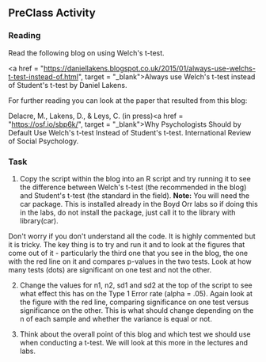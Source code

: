 
## PreClass Activity

### Reading

Read the following blog on using Welch's t-test. 

<a href = "https://daniellakens.blogspot.co.uk/2015/01/always-use-welchs-t-test-instead-of.html", target = "_blank">Always use Welch's t-test instead of Student's t-test</a> by Daniel Lakens.

For further reading you can look at the paper that resulted from this blog:

Delacre, M., Lakens, D., & Leys, C. (in press)<a href = "https://osf.io/sbp6k/", target = "_blank">Why Psychologists Should by Default Use Welch's t-test Instead of Student's t-test</a>. International Review of Social Psychology.

### Task

1. Copy the script within the blog into an R script and try running it to see the difference between Welch's t-test (the recommended in the blog) and Student's t-test (the standard in the field). **Note:** You will need the car package. This is installed already in the Boyd Orr labs so if doing this in the labs, do not install the package, just call it to the library with library(car).

Don't worry if you don't understand all the code. It is highly commented but it is tricky.  The key thing is to try and run it and to look at the figures that come out of it - particularly the third one that you see in the blog, the one with the red line on it and compares p-values in the two tests. Look at how many tests (dots) are significant on one test and not the other.

2. Change the values for n1, n2, sd1 and sd2 at the top of the script to see what effect this has on the Type 1 Error rate (alpha = .05). Again look at the figure with the red line, comparing significance on one test versus significance on the other.  This is what should change depending on the n of each sample and whether the variance is equal or not.

3. Think about the overall point of this blog and which test we should use when conducting a t-test. We will look at this more in the lectures and labs.
